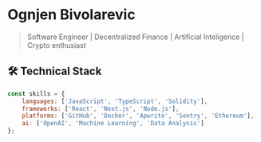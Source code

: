 # Ognjen Bivolarevic

> Software Engineer | Decentralized Finance | Artificial Inteligence | Crypto enthusiast

## 🛠️ Technical Stack
```javascript
const skills = {
    languages: ['JavaScript', 'TypeScript', 'Solidity'],
    frameworks: ['React', 'Next.js', 'Node.js'],
    platforms: ['GitHub', 'Docker', 'Apwrite', 'Sentry', 'Ethereum'],
    ai: ['OpenAI', 'Machine Learning', 'Data Analysis']
};
```
